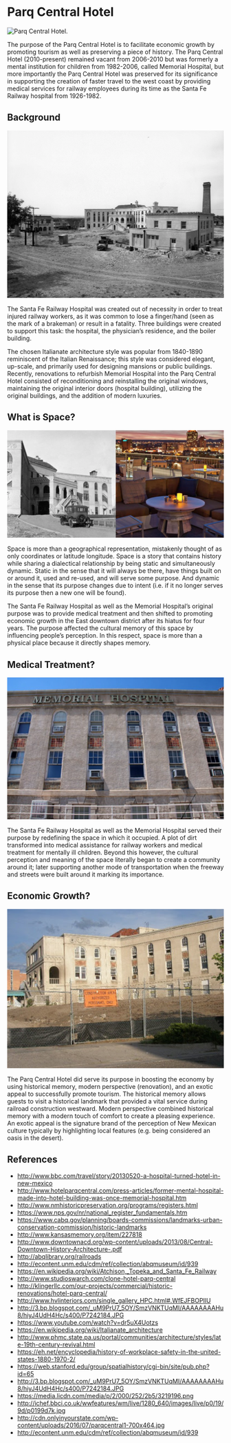 # Parq Central Hotel

![Parq Central Hotel.](digital-history-review/docs/images/TBImage2.png "Parq Central Hotel 2010-Present")

The purpose of the Parq Central Hotel is to facilitate economic growth by promoting tourism as well as preserving a piece of history. The Parq Central Hotel (2010-present) remained vacant from 2006-2010 but was formerly a mental institution for children from 1982-2006, called Memorial Hospital, but more importantly the Parq Central Hotel was preserved for its significance in supporting the creation of faster travel to the west coast by providing medical services for railway employees during its time as the Santa Fe Railway hospital from 1926-1982.

## Background

![Early picture of the Santa Fe Hospital.](images/TBImage3.png "Santa Fe Railway Hospital 1926-1982")

The Santa Fe Railway Hospital was created out of necessity in order to treat injured railway workers, as it was common to lose a finger/hand (seen as the mark of a brakeman) or result in a fatality. Three buildings were created to support this task: the hospital, the physician’s residence, and the boiler building. 

The chosen Italianate architecture style was popular from 1840-1890 reminiscent of the Italian Renaissance; this style was considered elegant, up-scale, and primarily used for designing mansions or public buildings. Recently, renovations to refurbish Memorial Hospital into the Parq Central Hotel consisted of reconditioning and reinstalling the original windows, maintaining the original interior doors (hospital building), utilizing the original buildings, and the addition of modern luxuries.

## What is Space?

![Now and then.](images/TBImage5.png "Santa Fe Railway Hospital vs. the Parq Central Hotel experience")

Space is more than a geographical representation, mistakenly thought of as only coordinates or latitude longitude. Space is a story that contains history while sharing a dialectical relationship by being static and simultaneously dynamic. Static in the sense that it will always be there, have things built on or around it, used and re-used, and will serve some purpose. And dynamic in the sense that its purpose changes due to intent (i.e. if it no longer serves its purpose then a new one will be found).

The Santa Fe Railway Hospital as well as the Memorial Hospital’s original purpose was to provide medical treatment and then shifted to promoting economic growth in the East downtown district after its hiatus for four years. The purpose affected the cultural memory of this space by influencing people’s perception. In this respect, space is more than a physical place because it directly shapes memory.

## Medical Treatment?

![Memorial Hospital.](images/TBImage1.png "Memorial Hospital 1982-2006")

The Santa Fe Railway Hospital as well as the Memorial Hospital served their purpose by redefining the space in which it occupied. A plot of dirt transformed into medical assistance for railway workers and medical treatment for mentally ill children. Beyond this however, the cultural perception and meaning of the space literally began to create a community around it; later supporting another mode of transportation when the freeway and streets were built around it marking its importance.

## Economic Growth?

![Contruction of the Parq Central Hotel.](images/TBImage4.png "Construction of the Parq Central Hotel")

The Parq Central Hotel did serve its purpose in boosting the economy by using historical memory, modern perspective (renovation), and an exotic appeal to successfully promote tourism. The historical memory allows guests to visit a historical landmark that provided a vital service during railroad construction westward. Modern perspective combined historical memory with a modern touch of comfort to create a pleasing experience. An exotic appeal is the signature brand of the perception of New Mexican culture typically by highlighting local features (e.g. being considered an oasis in the desert).

## References
- http://www.bbc.com/travel/story/20130520-a-hospital-turned-hotel-in-new-mexico 
- http://www.hotelparqcentral.com/press-articles/former-mental-hospital-made-into-hotel-building-was-once-memorial-hospital.htm 
- http://www.nmhistoricpreservation.org/programs/registers.html 
- https://www.nps.gov/nr/national_register_fundamentals.htm 
- https://www.cabq.gov/planning/boards-commissions/landmarks-urban-conservation-commission/historic-landmarks 
- http://www.kansasmemory.org/item/227818
- http://www.downtownacd.org/wp-content/uploads/2013/08/Central-Downtown-History-Architecture-.pdf
- http://abqlibrary.org/railroads
- http://econtent.unm.edu/cdm/ref/collection/abqmuseum/id/939 
- https://en.wikipedia.org/wiki/Atchison,_Topeka_and_Santa_Fe_Railway
- http://www.studioswarch.com/clone-hotel-parq-central 
- http://klingerllc.com/our-projects/commercial/historic-renovations/hotel-parq-central/ 
- http://www.hvlinteriors.com/single_gallery_HPC.html#.WfEJFBOPIlU 
- http://3.bp.blogspot.com/_uM9PrU7_5OY/SmzVNKTUqMI/AAAAAAAAHu8/hiyJ4UdH4Hc/s400/P7242184.JPG 
- https://www.youtube.com/watch?v=dr5uX4Uotzs 
- https://en.wikipedia.org/wiki/Italianate_architecture 
- http://www.phmc.state.pa.us/portal/communities/architecture/styles/late-19th-century-revival.html 
- https://eh.net/encyclopedia/history-of-workplace-safety-in-the-united-states-1880-1970-2/ 
- https://web.stanford.edu/group/spatialhistory/cgi-bin/site/pub.php?id=65 
- http://3.bp.blogspot.com/_uM9PrU7_5OY/SmzVNKTUqMI/AAAAAAAAHu8/hiyJ4UdH4Hc/s400/P7242184.JPG 
- https://media.licdn.com/media/p/2/000/252/2b5/3219196.png 
- http://ichef.bbci.co.uk/wwfeatures/wm/live/1280_640/images/live/p0/19/9d/p0199d7k.jpg 
- http://cdn.onlyinyourstate.com/wp-content/uploads/2016/07/parqcentral1-700x464.jpg 
- http://econtent.unm.edu/cdm/ref/collection/abqmuseum/id/939






